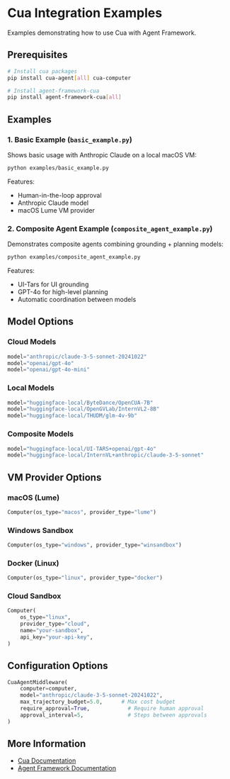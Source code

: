 # Cua Integration Examples

Examples demonstrating how to use Cua with Agent Framework.

## Prerequisites

```bash
# Install cua packages
pip install cua-agent[all] cua-computer

# Install agent-framework-cua
pip install agent-framework-cua[all]
```

## Examples

### 1. Basic Example (`basic_example.py`)

Shows basic usage with Anthropic Claude on a local macOS VM:

```bash
python examples/basic_example.py
```

Features:
- Human-in-the-loop approval
- Anthropic Claude model
- macOS Lume VM provider

### 2. Composite Agent Example (`composite_agent_example.py`)

Demonstrates composite agents combining grounding + planning models:

```bash
python examples/composite_agent_example.py
```

Features:
- UI-Tars for UI grounding
- GPT-4o for high-level planning
- Automatic coordination between models

## Model Options

### Cloud Models
```python
model="anthropic/claude-3-5-sonnet-20241022"
model="openai/gpt-4o"
model="openai/gpt-4o-mini"
```

### Local Models
```python
model="huggingface-local/ByteDance/OpenCUA-7B"
model="huggingface-local/OpenGVLab/InternVL2-8B"
model="huggingface-local/THUDM/glm-4v-9b"
```

### Composite Models
```python
model="huggingface-local/UI-TARS+openai/gpt-4o"
model="huggingface-local/InternVL+anthropic/claude-3-5-sonnet"
```

## VM Provider Options

### macOS (Lume)
```python
Computer(os_type="macos", provider_type="lume")
```

### Windows Sandbox
```python
Computer(os_type="windows", provider_type="winsandbox")
```

### Docker (Linux)
```python
Computer(os_type="linux", provider_type="docker")
```

### Cloud Sandbox
```python
Computer(
    os_type="linux",
    provider_type="cloud",
    name="your-sandbox",
    api_key="your-api-key",
)
```

## Configuration Options

```python
CuaAgentMiddleware(
    computer=computer,
    model="anthropic/claude-3-5-sonnet-20241022",
    max_trajectory_budget=5.0,      # Max cost budget
    require_approval=True,            # Require human approval
    approval_interval=5,              # Steps between approvals
)
```

## More Information

- [Cua Documentation](https://docs.trycua.com)
- [Agent Framework Documentation](https://learn.microsoft.com/agent-framework/)

